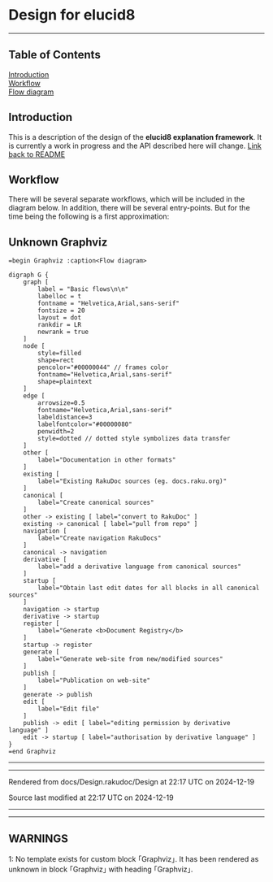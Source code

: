 
# Design for elucid8

----

## Table of Contents

<a href="#Introduction">Introduction</a>   
<a href="#Workflow">Workflow</a>   
<a href="#Flow_diagram">Flow diagram</a>   


<div id="Introduction"></div>

## Introduction
<span class="para" id="6c96b2c"></span>This is a description of the design of the **elucid8 explanation framework**. It is currently a work in progress and the API described here will change. [Link back to README](README.md) 

<div id="Workflow"></div>

## Workflow
<span class="para" id="7c74ec9"></span>There will be several separate workflows, which will be included in the diagram below. In addition, there will be several entry-points. But for the time being the following is a first approximation: 


<div id="Unknown Graphviz"></div><div id="Flow_diagram"></div>

## Unknown Graphviz
```
=begin Graphviz :caption<Flow diagram>

digraph G {
    graph [
		label = "Basic flows\n\n"
		labelloc = t
		fontname = "Helvetica,Arial,sans-serif"
		fontsize = 20
		layout = dot
		rankdir = LR
		newrank = true
	]
	node [
		style=filled
		shape=rect
		pencolor="#00000044" // frames color
		fontname="Helvetica,Arial,sans-serif"
		shape=plaintext
	]
	edge [
		arrowsize=0.5
		fontname="Helvetica,Arial,sans-serif"
		labeldistance=3
		labelfontcolor="#00000080"
		penwidth=2
		style=dotted // dotted style symbolizes data transfer
	]
    other [
        label="Documentation in other formats"
    ]
    existing [
        label="Existing RakuDoc sources (eg. docs.raku.org)"
    ]
    canonical [
        label="Create canonical sources"
    ]
    other -> existing [ label="convert to RakuDoc" ]
    existing -> canonical [ label="pull from repo" ]
    navigation [
        label="Create navigation RakuDocs"
    ]
    canonical -> navigation
    derivative [
        label="add a derivative language from canonical sources"
    ]
    startup [
        label="Obtain last edit dates for all blocks in all canonical sources"
    ]
    navigation -> startup
    derivative -> startup
    register [
        label="Generate <b>Document Registry</b>
    ]
    startup -> register
    generate [
        label="Generate web-site from new/modified sources"
    ]
    publish [
        label="Publication on web-site"
    ]
    generate -> publish
    edit [
        label="Edit file"
    ]
    publish -> edit [ label="editing permission by derivative language" ]
    edit -> startup [ label="authorisation by derivative language" ]
}
=end Graphviz
```





----

----

Rendered from docs/Design.rakudoc/Design at 22:17 UTC on 2024-12-19

Source last modified at 22:17 UTC on 2024-12-19



----

----

## WARNINGS

1: No template exists for custom block ｢Graphviz｣. It has been rendered as unknown in block ｢Graphviz｣ with heading ｢Graphviz｣.

